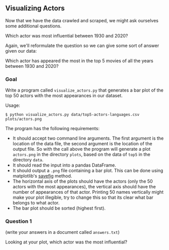 ## Visualizing Actors

Now that we have the data crawled and scraped, we might ask ourselves some additional questions.

Which actor was most influential between 1930 and 2020?

Again, we'll reformulate the question so we can give some sort of answer given our data:

Which actor has appeared the most in the top 5 movies of all the years between 1930 and 2020?

### Goal

Write a program called `visualize_actors.py` that generates a bar plot of the top 50 actors with the most appearances in our dataset.

Usage:

    $ python visualize_actors.py data/top5-actors-languages.csv plots/actors.png

The program has the following requirements:

- It should accept two command line arguments. The first argument is the location of the data file, the second argument is the location of the output file. So with the call above the program will generate a plot `actors.png` in the directory `plots`, based on the data of `top5` in the directory `data`.
- It should read the input into a pandas DataFrame.
- It should output a `.png` file containing a bar plot. This can be done using matplotlib's [savefig](https://matplotlib.org/stable/api/_as_gen/matplotlib.pyplot.savefig.html) method.
- The horizontal axis of the plots should have the actors (only the 50 actors with the most appearances), the vertical axis should have the number of appearances of that actor. Printing 50 names vertically might make your plot illegible, try to change this so that its clear what bar belongs to what actor.
- The bar plot should be sorted (highest first).

### Question 1

(write your answers in a document called `answers.txt`)

Looking at your plot, which actor was the most influential?
